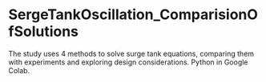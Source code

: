 # SergeTankOscillation_ComparisionOfSolutions
The study uses 4 methods to solve surge tank equations, comparing them with experiments and exploring design considerations. Python in Google Colab.
